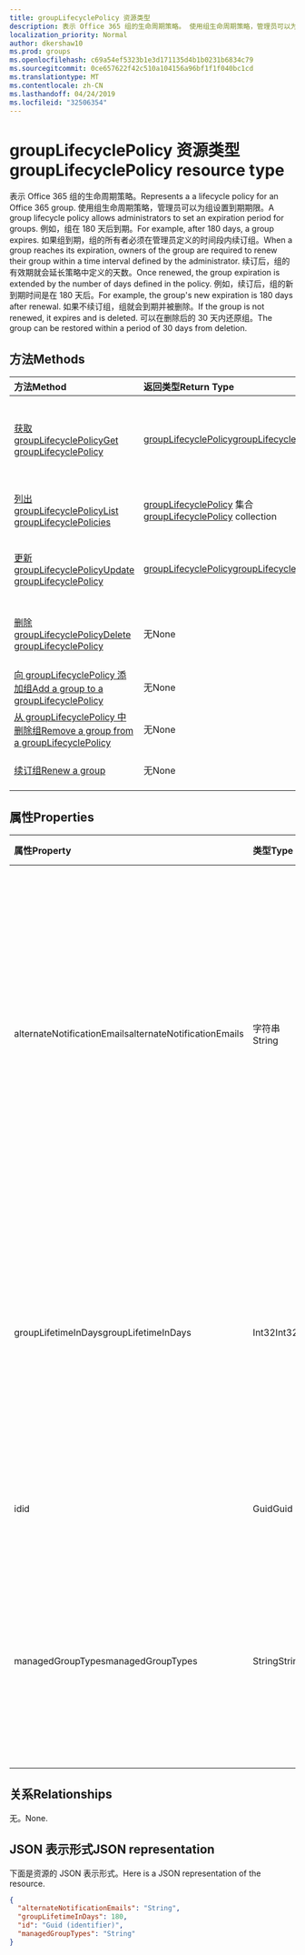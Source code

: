 ```yaml
---
title: groupLifecyclePolicy 资源类型
description: 表示 Office 365 组的生命周期策略。 使用组生命周期策略，管理员可以为组设置到期期限。 例如，组在 180 天后到期。 如果组到期，组的所有者必须在管理员定义的时间段内续订组。 续订后，组的有效期就会延长策略中定义的天数。 例如，续订后，组的新到期时间是在 180 天后。 如果不续订组，组就会到期并被删除。 可以在删除后的 30 天内还原组。
localization_priority: Normal
author: dkershaw10
ms.prod: groups
ms.openlocfilehash: c69a54ef5323b1e3d171135d4b1b0231b6834c79
ms.sourcegitcommit: 0ce657622f42c510a104156a96bf1f1f040bc1cd
ms.translationtype: MT
ms.contentlocale: zh-CN
ms.lasthandoff: 04/24/2019
ms.locfileid: "32506354"
---
```

# <a name="grouplifecyclepolicy-resource-type"></a><span data-ttu-id="f8ba4-110">groupLifecyclePolicy 资源类型</span><span class="sxs-lookup"><span data-stu-id="f8ba4-110">groupLifecyclePolicy resource type</span></span>

<span data-ttu-id="f8ba4-111">表示 Office 365 组的生命周期策略。</span><span class="sxs-lookup"><span data-stu-id="f8ba4-111">Represents a a lifecycle policy for an Office 365 group.</span></span> <span data-ttu-id="f8ba4-112">使用组生命周期策略，管理员可以为组设置到期期限。</span><span class="sxs-lookup"><span data-stu-id="f8ba4-112">A group lifecycle policy allows administrators to set an expiration period for groups.</span></span> <span data-ttu-id="f8ba4-113">例如，组在 180 天后到期。</span><span class="sxs-lookup"><span data-stu-id="f8ba4-113">For example, after 180 days, a group expires.</span></span> <span data-ttu-id="f8ba4-114">如果组到期，组的所有者必须在管理员定义的时间段内续订组。</span><span class="sxs-lookup"><span data-stu-id="f8ba4-114">When a group reaches its expiration, owners of the group are required to renew their group within a time interval defined by the administrator.</span></span> <span data-ttu-id="f8ba4-115">续订后，组的有效期就会延长策略中定义的天数。</span><span class="sxs-lookup"><span data-stu-id="f8ba4-115">Once renewed, the group expiration is extended by the number of days defined in the policy.</span></span> <span data-ttu-id="f8ba4-116">例如，续订后，组的新到期时间是在 180 天后。</span><span class="sxs-lookup"><span data-stu-id="f8ba4-116">For example, the group's new expiration is 180 days after renewal.</span></span> <span data-ttu-id="f8ba4-117">如果不续订组，组就会到期并被删除。</span><span class="sxs-lookup"><span data-stu-id="f8ba4-117">If the group is not renewed, it expires and is deleted.</span></span> <span data-ttu-id="f8ba4-118">可以在删除后的 30 天内还原组。</span><span class="sxs-lookup"><span data-stu-id="f8ba4-118">The group can be restored within a period of 30 days from deletion.</span></span>

## <a name="methods"></a><span data-ttu-id="f8ba4-119">方法</span><span class="sxs-lookup"><span data-stu-id="f8ba4-119">Methods</span></span>

| <span data-ttu-id="f8ba4-120">方法</span><span class="sxs-lookup"><span data-stu-id="f8ba4-120">Method</span></span> | <span data-ttu-id="f8ba4-121">返回类型</span><span class="sxs-lookup"><span data-stu-id="f8ba4-121">Return Type</span></span> | <span data-ttu-id="f8ba4-122">说明</span><span class="sxs-lookup"><span data-stu-id="f8ba4-122">Description</span></span> |
|:---------------|:--------|:----------|
|[<span data-ttu-id="f8ba4-123">获取 groupLifecyclePolicy</span><span class="sxs-lookup"><span data-stu-id="f8ba4-123">Get groupLifecyclePolicy</span></span>](../api/grouplifecyclepolicy-get.md) | [<span data-ttu-id="f8ba4-124">groupLifecyclePolicy</span><span class="sxs-lookup"><span data-stu-id="f8ba4-124">groupLifecyclePolicy</span></span>](grouplifecyclepolicy.md) |<span data-ttu-id="f8ba4-125">读取 groupLifecyclePolicy 对象的属性和关系。</span><span class="sxs-lookup"><span data-stu-id="f8ba4-125">Read properties and relationships of a groupLifecyclePolicy object.</span></span>|
|[<span data-ttu-id="f8ba4-126">列出 groupLifecyclePolicy</span><span class="sxs-lookup"><span data-stu-id="f8ba4-126">List groupLifecyclePolicies</span></span>](../api/grouplifecyclepolicy-list.md) | <span data-ttu-id="f8ba4-127">[groupLifecyclePolicy](grouplifecyclepolicy.md) 集合</span><span class="sxs-lookup"><span data-stu-id="f8ba4-127">[groupLifecyclePolicy](grouplifecyclepolicy.md) collection</span></span> | <span data-ttu-id="f8ba4-128">列出所有 groupLifecyclePolicy。</span><span class="sxs-lookup"><span data-stu-id="f8ba4-128">List all the groupLifecyclePolicies.</span></span> |
|[<span data-ttu-id="f8ba4-129">更新 groupLifecyclePolicy</span><span class="sxs-lookup"><span data-stu-id="f8ba4-129">Update groupLifecyclePolicy</span></span>](../api/grouplifecyclepolicy-update.md) | [<span data-ttu-id="f8ba4-130">groupLifecyclePolicy</span><span class="sxs-lookup"><span data-stu-id="f8ba4-130">groupLifecyclePolicy</span></span>](grouplifecyclepolicy.md) | <span data-ttu-id="f8ba4-131">更新 groupLifecyclePolicy 对象。</span><span class="sxs-lookup"><span data-stu-id="f8ba4-131">Update a groupLifecyclePolicy object.</span></span> |
|[<span data-ttu-id="f8ba4-132">删除 groupLifecyclePolicy</span><span class="sxs-lookup"><span data-stu-id="f8ba4-132">Delete groupLifecyclePolicy</span></span>](../api/grouplifecyclepolicy-delete.md) | <span data-ttu-id="f8ba4-133">无</span><span class="sxs-lookup"><span data-stu-id="f8ba4-133">None</span></span> | <span data-ttu-id="f8ba4-134">删除 groupLifecyclePolicy 对象。</span><span class="sxs-lookup"><span data-stu-id="f8ba4-134">Delete a groupLifecyclePolicy object.</span></span> |
|[<span data-ttu-id="f8ba4-135">向 groupLifecyclePolicy 添加组</span><span class="sxs-lookup"><span data-stu-id="f8ba4-135">Add a group to a groupLifecyclePolicy</span></span>](../api/grouplifecyclepolicy-addgroup.md)|<span data-ttu-id="f8ba4-136">无</span><span class="sxs-lookup"><span data-stu-id="f8ba4-136">None</span></span>| <span data-ttu-id="f8ba4-137">向生命周期策略添加组</span><span class="sxs-lookup"><span data-stu-id="f8ba4-137">Add a group to a lifecycle policy</span></span> |
|[<span data-ttu-id="f8ba4-138">从 groupLifecyclePolicy 中删除组</span><span class="sxs-lookup"><span data-stu-id="f8ba4-138">Remove a group from a groupLifecyclePolicy</span></span>](../api/grouplifecyclepolicy-removegroup.md)|<span data-ttu-id="f8ba4-139">无</span><span class="sxs-lookup"><span data-stu-id="f8ba4-139">None</span></span>| <span data-ttu-id="f8ba4-140">从生命周期策略中删除组</span><span class="sxs-lookup"><span data-stu-id="f8ba4-140">Remove a group to a lifecycle policy.</span></span> |
|[<span data-ttu-id="f8ba4-141">续订组</span><span class="sxs-lookup"><span data-stu-id="f8ba4-141">Renew a group</span></span>](../api/grouplifecyclepolicy-renewgroup.md)|<span data-ttu-id="f8ba4-142">无</span><span class="sxs-lookup"><span data-stu-id="f8ba4-142">None</span></span>| <span data-ttu-id="f8ba4-143">续订组的到期日期。</span><span class="sxs-lookup"><span data-stu-id="f8ba4-143">Renew a group's expiration date.</span></span> |

## <a name="properties"></a><span data-ttu-id="f8ba4-144">属性</span><span class="sxs-lookup"><span data-stu-id="f8ba4-144">Properties</span></span>

| <span data-ttu-id="f8ba4-145">属性</span><span class="sxs-lookup"><span data-stu-id="f8ba4-145">Property</span></span> | <span data-ttu-id="f8ba4-146">类型</span><span class="sxs-lookup"><span data-stu-id="f8ba4-146">Type</span></span> | <span data-ttu-id="f8ba4-147">说明</span><span class="sxs-lookup"><span data-stu-id="f8ba4-147">Description</span></span> |
|:---------------|:--------|:----------|
|<span data-ttu-id="f8ba4-148">alternateNotificationEmails</span><span class="sxs-lookup"><span data-stu-id="f8ba4-148">alternateNotificationEmails</span></span>|<span data-ttu-id="f8ba4-149">字符串</span><span class="sxs-lookup"><span data-stu-id="f8ba4-149">String</span></span>| <span data-ttu-id="f8ba4-150">针对没有所有者的组向其发送通知的电子邮件地址列表。</span><span class="sxs-lookup"><span data-stu-id="f8ba4-150">List of email address to send notifications for groups without owners.</span></span> <span data-ttu-id="f8ba4-151">可以用分号隔开电子邮件地址，从而定义多个电子邮件地址。</span><span class="sxs-lookup"><span data-stu-id="f8ba4-151">Multiple email address can be defined by separating email address with a semicolon.</span></span> |
|<span data-ttu-id="f8ba4-152">groupLifetimeInDays</span><span class="sxs-lookup"><span data-stu-id="f8ba4-152">groupLifetimeInDays</span></span>|<span data-ttu-id="f8ba4-153">Int32</span><span class="sxs-lookup"><span data-stu-id="f8ba4-153">Int32</span></span>| <span data-ttu-id="f8ba4-154">还剩多少天组就到期且需要续订。</span><span class="sxs-lookup"><span data-stu-id="f8ba4-154">Number of days before a group expires and needs to be renewed.</span></span> <span data-ttu-id="f8ba4-155">续订后，组的有效期就会延长定义的天数。</span><span class="sxs-lookup"><span data-stu-id="f8ba4-155">Once renewed, the group expiration is extended by the number of days defined.</span></span> |
|<span data-ttu-id="f8ba4-156">id</span><span class="sxs-lookup"><span data-stu-id="f8ba4-156">id</span></span>|<span data-ttu-id="f8ba4-157">Guid</span><span class="sxs-lookup"><span data-stu-id="f8ba4-157">Guid</span></span>| <span data-ttu-id="f8ba4-158">策略的唯一标识符。</span><span class="sxs-lookup"><span data-stu-id="f8ba4-158">A unique identifier for a policy.</span></span> <span data-ttu-id="f8ba4-159">只读。</span><span class="sxs-lookup"><span data-stu-id="f8ba4-159">Read-only.</span></span>|
|<span data-ttu-id="f8ba4-160">managedGroupTypes</span><span class="sxs-lookup"><span data-stu-id="f8ba4-160">managedGroupTypes</span></span>|<span data-ttu-id="f8ba4-161">String</span><span class="sxs-lookup"><span data-stu-id="f8ba4-161">String</span></span>| <span data-ttu-id="f8ba4-162">到期策略适用的组类型。</span><span class="sxs-lookup"><span data-stu-id="f8ba4-162">The group type for which the expiration policy applies.</span></span> <span data-ttu-id="f8ba4-163">可取值为 **All**、**Selected** 或 **None**。</span><span class="sxs-lookup"><span data-stu-id="f8ba4-163">Possible values are **All**, **Selected** or **None**.</span></span> |

## <a name="relationships"></a><span data-ttu-id="f8ba4-164">关系</span><span class="sxs-lookup"><span data-stu-id="f8ba4-164">Relationships</span></span>

<span data-ttu-id="f8ba4-165">无。</span><span class="sxs-lookup"><span data-stu-id="f8ba4-165">None.</span></span>

## <a name="json-representation"></a><span data-ttu-id="f8ba4-166">JSON 表示形式</span><span class="sxs-lookup"><span data-stu-id="f8ba4-166">JSON representation</span></span>

<span data-ttu-id="f8ba4-167">下面是资源的 JSON 表示形式。</span><span class="sxs-lookup"><span data-stu-id="f8ba4-167">Here is a JSON representation of the resource.</span></span>

<!-- {
  "blockType": "resource",
  "optionalProperties": [

  ],
  "@odata.type": "microsoft.graph.groupLifecyclePolicy"
}-->

```json
{
  "alternateNotificationEmails": "String",
  "groupLifetimeInDays": 180,
  "id": "Guid (identifier)",
  "managedGroupTypes": "String"
}

```

<!-- uuid: 8fcb5dbc-d5aa-4681-8e31-b001d5168d79
2015-10-25 14:57:30 UTC -->
<!-- {
  "type": "#page.annotation",
  "description": "groupLifecyclePolicy resource",
  "keywords": "",
  "section": "documentation",
  "tocPath": ""
}-->
